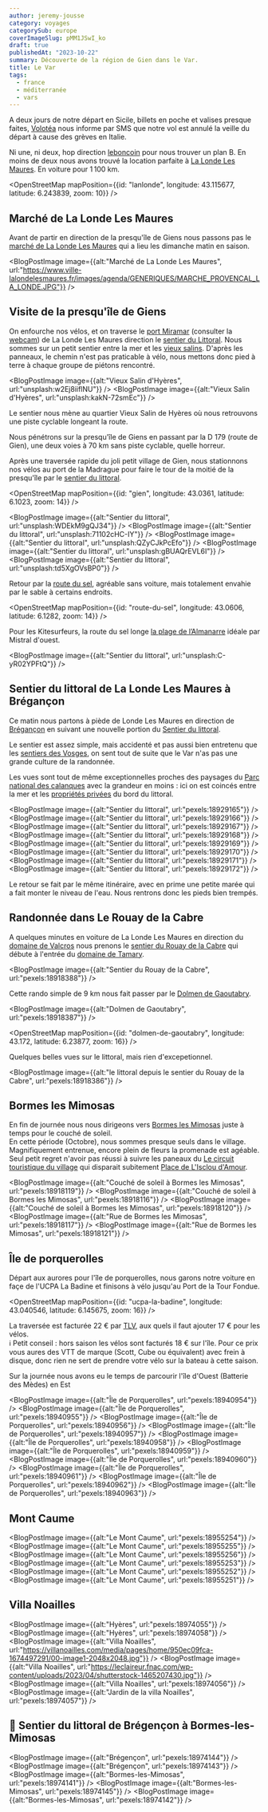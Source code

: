 ```yaml
---
author: jeremy-jousse
category: voyages
categorySub: europe
coverImageSlug: pMM1JSwI_ko
draft: true
publishedAt: "2023-10-22"
summary: Découverte de la région de Gien dans le Var.
title: Le Var
tags:
  - france
  - méditerranée
  - vars
---
```


<script lang="ts">
import BlogPostImage from '$lib/components/atoms/BlogPostImage.svelte'
import OpenStreetMap from '$lib/components/atoms/OpenStreetMap.svelte'
</script>

A deux jours de notre départ en Sicile, billets en poche et valises presque faites,
[Volotéa](https://www.tripadvisor.fr/ShowUserReviews-g1-d10533097-r835992873-Volotea-World.html)
nous informe par SMS que notre vol est annulé la veille du départ à cause des grèves en Italie.

Ni une, ni deux, hop direction [leboncoin](https://www.leboncoin.fr/carte/locations_saisonnieres?lat=43.13887&lng=6.23752&city=La%20Londe-les-Maures&zipcode=83250&defaultRadius=5000) pour nous trouver un plan B.
En moins de deux nous avons trouvé la location parfaite à [La Londe Les Maures](https://www.mpmtourisme.com/londe-maures).
En voiture pour 1 100 km.

<OpenStreetMap mapPosition={{id: "lanlonde", longitude: 43.115677, latitude: 6.243839,  zoom: 10}} />

## Marché de La Londe Les Maures

Avant de partir en direction de la presqu'île de Giens nous passons pas le
[marché de La Londe Les Maures](https://www.ville-lalondelesmaures.fr/culture-et-sport/agenda/marche-provencal-londe-annuel.html)
qui a lieu les dimanche matin en saison.

<BlogPostImage image={{alt:"Marché de La Londe Les Maures", url:"https://www.ville-lalondelesmaures.fr/images/agenda/GENERIQUES/MARCHE_PROVENCAL_LA_LONDE.JPG"}} />

## Visite de la presqu'île de Giens

On enfourche nos vélos, et on traverse le [port Miramar](https://portmiramar.fr/)
(consulter la [webcam](https://pv.viewsurf.com/2160/La-Londe-les-Maures-Port-de-Plaisance?i=Nzc5ODp1bmRlZmluZWQ))
de La Londe Les Maures direction le
[sentier du Littoral](https://metropoletpm.fr/tourisme/article/sentier-littoral).
Nous sommes sur un petit sentier entre la mer et les
[vieux salins](https://metropoletpm.fr/tpm/article/visitez-site-salins-d-hyeres).
D'après les panneaux, le chemin n'est pas praticable à vélo, nous mettons donc pied à terre
à chaque groupe de piétons rencontré.

<BlogPostImage image={{alt:"Vieux Salin d'Hyères", url:"unsplash:w2Ej8iiflNU"}} />
<BlogPostImage image={{alt:"Vieux Salin d'Hyères", url:"unsplash:kakN-72smEc"}} />

Le sentier nous mène au quartier Vieux Salin de Hyères où nous retrouvons une piste cyclable
longeant la route.

Nous pénétrons sur la presqu'île de Giens en passant par la D 179 (route de Gien),
une deux voies à 70 km sans piste cyclable, quelle horreur.

Après une traversée rapide du joli petit village de Gien, nous stationnons nos vélos
au port de la Madrague pour faire le tour de la moitié de la presqu'île par le
[sentier du littoral](https://www.hyeres-tourisme.com/sentier-littoral-giens-madrague/).

<OpenStreetMap mapPosition={{id: "gien", longitude: 43.0361, latitude: 6.1023,  zoom: 14}} />

<BlogPostImage image={{alt:"Sentier du littoral", url:"unsplash:WDEkM9gQJ34"}} />
<BlogPostImage image={{alt:"Sentier du littoral", url:"unsplash:71102cHC-IY"}} />
<BlogPostImage image={{alt:"Sentier du littoral", url:"unsplash:QZyCJkPcEfo"}} />
<BlogPostImage image={{alt:"Sentier du littoral", url:"unsplash:gBUAQrEVL6I"}} />
<BlogPostImage image={{alt:"Sentier du littoral", url:"unsplash:td5XgOVsBP0"}} />

Retour par la [route du sel](https://www.hyeres-tourisme.com/la-route-du-sel/),
agréable sans voiture, mais totalement envahie par le sable à certains endroits.

<OpenStreetMap mapPosition={{id: "route-du-sel", longitude: 43.0606, latitude: 6.1282,  zoom: 14}} />

Pour les Kitesurfeurs, la route du sel longe
[la plage de l’Almanarre](https://www.hyeres-tourisme.com/equipement-loisir/plage-de-lalmanarre/)
idéale par Mistral d'ouest.

<BlogPostImage image={{alt:"Sentier du littoral", url:"unsplash:C-yR02YPFtQ"}} />

## Sentier du littoral de La Londe Les Maures à Brégançon

Ce matin nous partons à piède de Londe Les Maures en direction de
[Brégançon](https://www.elysee.fr/la-presidence/le-fort-de-bregancon)
en suivant une nouvelle portion du
[Sentier du littoral](https://www.mpmtourisme.com/loisir/sentier-littoral-circuit-ndeg5a-argentiere-fort-bregancon).

Le sentier est assez simple, mais accidenté et pas aussi bien entretenu que les
[sentiers des Vosges](https://www.tourisme.vosges.fr/randonnees-vosges/), on sent
tout de suite que le Var n'as pas une grande culture de la randonnée.

Les vues sont tout de même exceptionnelles proches des paysages du
[Parc national des calanques](https://www.calanques-parcnational.fr/fr) avec la grandeur
en moins : ici on est coincés entre la mer et les
[propriétés privées](https://www.leoube.com/) du bord du littoral.

<BlogPostImage image={{alt:"Sentier du littoral", url:"pexels:18929165"}} />
<BlogPostImage image={{alt:"Sentier du littoral", url:"pexels:18929166"}} />
<BlogPostImage image={{alt:"Sentier du littoral", url:"pexels:18929167"}} />
<BlogPostImage image={{alt:"Sentier du littoral", url:"pexels:18929168"}} />
<BlogPostImage image={{alt:"Sentier du littoral", url:"pexels:18929169"}} />
<BlogPostImage image={{alt:"Sentier du littoral", url:"pexels:18929170"}} />
<BlogPostImage image={{alt:"Sentier du littoral", url:"pexels:18929171"}} />
<BlogPostImage image={{alt:"Sentier du littoral", url:"pexels:18929172"}} />

Le retour se fait par le même itinéraire, avec en prime une petite marée qui a
fait monter le niveau de l'eau. Nous rentrons donc les pieds bien trempés.

## Randonnée dans Le Rouay de la Cabre

A quelques minutes en voiture de La Londe Les Maures en direction du
[domaine de Valcros](https://www.golfdevalcros.com/) nous prenons le
[sentier du Rouay de la Cabre](https://www.mpmtourisme.com/loisir/rouay-cabre-circuit-ndeg2)
qui débute à l'entrée du [domaine de Tamary](https://domainedetamary.com/).

<BlogPostImage image={{alt:"Sentier du Rouay de la Cabre", url:"pexels:18918388"}} />

Cette rando simple de 9 km nous fait passer par le
[Dolmen de Gaoutabry](https://www.mpmtourisme.com/patrimoine-culturel/dolmen-gaoutabry).

<BlogPostImage image={{alt:"Dolmen de Gaoutabry", url:"pexels:18918387"}} />

<OpenStreetMap mapPosition={{id: "dolmen-de-gaoutabry", longitude: 43.172, latitude: 6.23877,  zoom: 16}} />

Quelques belles vues sur le littoral, mais rien d'excepetionnel.

<BlogPostImage image={{alt:"le littoral depuis le sentier du Rouay de la Cabre", url:"pexels:18918386"}} />

## Bormes les Mimosas

En fin de journée nous nous dirigeons vers [Bormes les Mimosas](https://www.bormeslesmimosas.com/)
juste à temps pour le couché de soleil.  
En cette période (Octobre), nous sommes presque seuls dans le village.
Magnifiquement entrenue, encore plein de fleurs la promenade est agéable.
Seul petit regret n'avoir pas réussi à suivre les paneaux du
[Le circuit touristique du village](https://www.bormeslesmimosas.com/la-destination-bormes-les-mimosas/le-village/les-circuits-decouverte/le-circuit-touristique-du-village/) qui disparait subitement
[Place de L'Isclou d'Amour](https://www.openstreetmap.org/?mlat=43.15149&mlon=6.34146#map=19/43.15149/6.34146).

<BlogPostImage image={{alt:"Couché de soleil à Bormes les Mimosas", url:"pexels:18918119"}} />
<BlogPostImage image={{alt:"Couché de soleil à Bormes les Mimosas", url:"pexels:18918116"}} />
<BlogPostImage image={{alt:"Couché de soleil à Bormes les Mimosas", url:"pexels:18918120"}} />
<BlogPostImage image={{alt:"Rue de Bormes les Mimosas", url:"pexels:18918117"}} />
<BlogPostImage image={{alt:"Rue de Bormes les Mimosas", url:"pexels:18918121"}} />

## Île de porquerolles

Départ aux aurores pour l'île de porquerolles, nous garons notre voiture en façe de l'UCPA La Badine et finisons à vélo
jusqu'au Port de la Tour Fondue.

<OpenStreetMap mapPosition={{id: "ucpa-la-badine", longitude: 43.040546, latitude: 6.145675,  zoom: 16}} />

La traversée est facturée 22 € par [TLV](https://www.tlv-tvm.com/horaires-tarifs-horaires/), aux quels il faut ajouter 17 € pour les vélos.  
ℹ️ Petit conseil : hors saison les vélos sont facturés 18 € sur l'île. Pour ce prix
vous aures des VTT de marque (Scott, Cube ou équivalent) avec frein à disque,
donc rien ne sert de prendre votre vélo sur la bateau à cette saison.

Sur la journée nous avons eu le temps de parcourir l'île d'Ouest (Batterie des Mèdes) en Est

<BlogPostImage image={{alt:"Île de Porquerolles", url:"pexels:18940954"}} />
<BlogPostImage image={{alt:"Île de Porquerolles", url:"pexels:18940955"}} />
<BlogPostImage image={{alt:"Île de Porquerolles", url:"pexels:18940956"}} />
<BlogPostImage image={{alt:"Île de Porquerolles", url:"pexels:18940957"}} />
<BlogPostImage image={{alt:"Île de Porquerolles", url:"pexels:18940958"}} />
<BlogPostImage image={{alt:"Île de Porquerolles", url:"pexels:18940959"}} />
<BlogPostImage image={{alt:"Île de Porquerolles", url:"pexels:18940960"}} />
<BlogPostImage image={{alt:"Île de Porquerolles", url:"pexels:18940961"}} />
<BlogPostImage image={{alt:"Île de Porquerolles", url:"pexels:18940962"}} />
<BlogPostImage image={{alt:"Île de Porquerolles", url:"pexels:18940963"}} />

## Mont Caume

<BlogPostImage image={{alt:"Le Mont Caume", url:"pexels:18955254"}} />
<BlogPostImage image={{alt:"Le Mont Caume", url:"pexels:18955255"}} />
<BlogPostImage image={{alt:"Le Mont Caume", url:"pexels:18955256"}} />
<BlogPostImage image={{alt:"Le Mont Caume", url:"pexels:18955253"}} />
<BlogPostImage image={{alt:"Le Mont Caume", url:"pexels:18955252"}} />
<BlogPostImage image={{alt:"Le Mont Caume", url:"pexels:18955251"}} />

## Villa Noailles

<BlogPostImage image={{alt:"Hyères", url:"pexels:18974055"}} />
<BlogPostImage image={{alt:"Hyères", url:"pexels:18974058"}} />
<BlogPostImage image={{alt:"Villa Noailles", url:"https://villanoailles.com/media/pages/home/950ec09fca-1674497291/00-image1-2048x2048.jpg"}} />
<BlogPostImage image={{alt:"Villa Noailles", url:"https://leclaireur.fnac.com/wp-content/uploads/2023/04/shutterstock-1465207430.jpg"}} />
<BlogPostImage image={{alt:"Villa Noailles", url:"pexels:18974056"}} />
<BlogPostImage image={{alt:"Jardin de la villa Noailles", url:"pexels:18974057"}} />

## 🤬 Sentier du littoral de Brégençon à Bormes-les-Mimosas

<BlogPostImage image={{alt:"Brégençon", url:"pexels:18974144"}} />
<BlogPostImage image={{alt:"Brégençon", url:"pexels:18974143"}} />
<BlogPostImage image={{alt:"Bormes-les-Mimosas", url:"pexels:18974141"}} />
<BlogPostImage image={{alt:"Bormes-les-Mimosas", url:"pexels:18974145"}} />
<BlogPostImage image={{alt:"Bormes-les-Mimosas", url:"pexels:18974142"}} />
